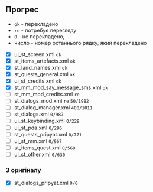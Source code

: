 ## Прогрес

* `ok` - перекладено
* `re` - потребує перегляду
* `0` - не перекладено, 
* число - номер останнього рядку, який перекладено

- [x] ui_st_screen.xml `ok`
- [x] st_items_artefacts.xml `ok`
- [x] st_land_names.xml `ok`
- [x] st_quests_general.xml `ok`
- [x] ui_st_credits.xml `ok`
- [x] st_mm_mod_say_message_sms.xml `ok`
- [ ] st_mm_mod_credits.xml `re`
- [ ] st_dialogs_mod.xml `re` `50/1982`
- [ ] st_dialog_manager.xml `400/1011`
- [ ] st_dialogs.xml `0/987`
- [ ] ui_st_keybinding.xml `0/229`
- [ ] ui_st_pda.xml `0/296`
- [ ] st_quests_pripyat.xml `0/771`
- [ ] ui_st_mm.xml `0/967`
- [ ] st_items_quest.xml `0/560`
- [ ] ui_st_other.xml `0/630`

### З оригіналу

- [x] st_dialogs_pripyat.xml `0/0`
